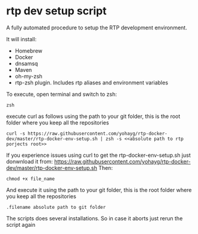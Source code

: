 # rtp dev setup script

A fully automated procedure to setup the RTP development environment.

It will install:
 * Homebrew
 * Docker
 * dnsamsq
 * Maven
 * oh-my-zsh
 * rtp-zsh plugin. Includes rtp aliases and environment variables

To execute, open terminal and switch to zsh:

```zsh```

execute curl as follows using the path to your git folder, this is the root folder where you keep all the repositories

```curl -s https://raw.githubusercontent.com/yohayg/rtp-docker-dev/master/rtp-docker-env-setup.sh | zsh -s <<absolute path to rtp porjects root>>```

If you experience issues using curl to get the rtp-docker-env-setup.sh just donwnload it from:
https://raw.githubusercontent.com/yohayg/rtp-docker-dev/master/rtp-docker-env-setup.sh
Then:

```chmod +x file_name```

And execute it using the path to your git folder, this is the root folder where you keep all the repositories

```.filename absolute path to git folder```
 
The scripts does several installations.
So in case it aborts just rerun the script again

